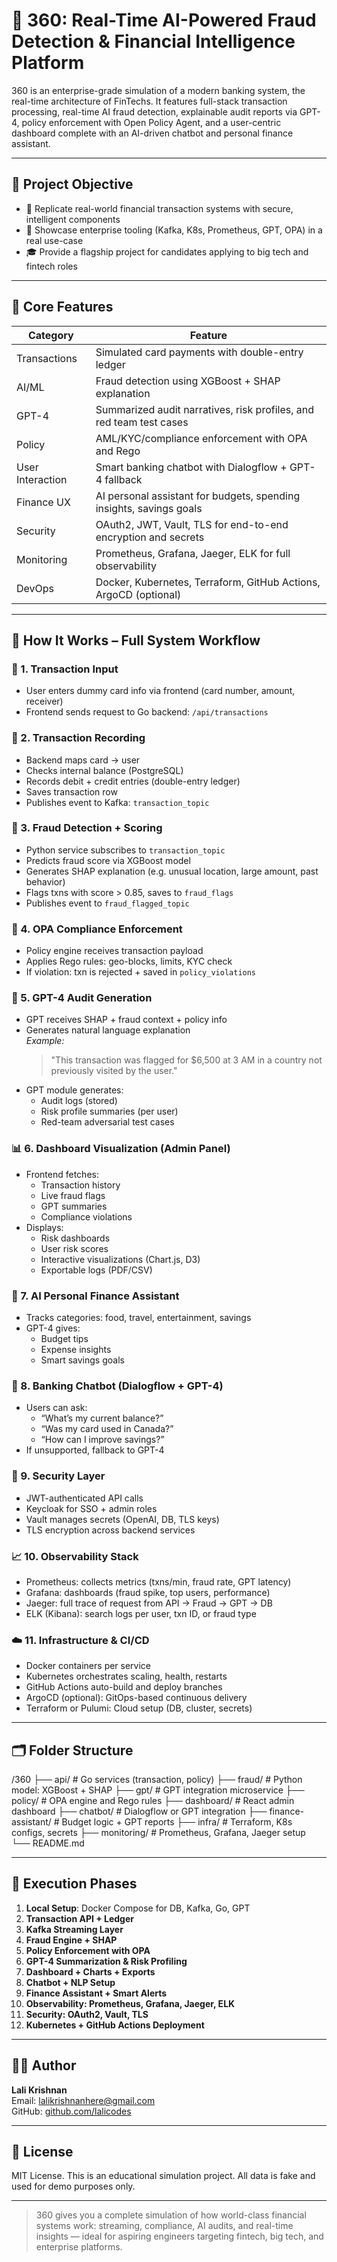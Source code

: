 # 💼 360: Real-Time AI-Powered Fraud Detection & Financial Intelligence Platform

360 is an enterprise-grade simulation of a modern banking system, the real-time architecture of FinTechs. It features full-stack transaction processing, real-time AI fraud detection, explainable audit reports via GPT-4, policy enforcement with Open Policy Agent, and a user-centric dashboard complete with an AI-driven chatbot and personal finance assistant.

---

## 🎯 Project Objective

- 🧠 Replicate real-world financial transaction systems with secure, intelligent components  
- 🚀 Showcase enterprise tooling (Kafka, K8s, Prometheus, GPT, OPA) in a real use-case  
- 🎓 Provide a flagship project for candidates applying to big tech and fintech roles  

---

## 🌟 Core Features

| Category         | Feature                                                              |
|------------------|----------------------------------------------------------------------|
| Transactions     | Simulated card payments with double-entry ledger                     |
| AI/ML            | Fraud detection using XGBoost + SHAP explanation                     |
| GPT-4            | Summarized audit narratives, risk profiles, and red team test cases  |
| Policy           | AML/KYC/compliance enforcement with OPA and Rego                     |
| User Interaction | Smart banking chatbot with Dialogflow + GPT-4 fallback               |
| Finance UX       | AI personal assistant for budgets, spending insights, savings goals  |
| Security         | OAuth2, JWT, Vault, TLS for end-to-end encryption and secrets        |
| Monitoring       | Prometheus, Grafana, Jaeger, ELK for full observability              |
| DevOps           | Docker, Kubernetes, Terraform, GitHub Actions, ArgoCD (optional)     |

---

## 🧱 How It Works – Full System Workflow

### 🔁 1. Transaction Input
- User enters dummy card info via frontend (card number, amount, receiver)
- Frontend sends request to Go backend: `/api/transactions`

### 🧾 2. Transaction Recording
- Backend maps card → user
- Checks internal balance (PostgreSQL)
- Records debit + credit entries (double-entry ledger)
- Saves transaction row
- Publishes event to Kafka: `transaction_topic`

### 🔎 3. Fraud Detection + Scoring
- Python service subscribes to `transaction_topic`
- Predicts fraud score via XGBoost model
- Generates SHAP explanation (e.g. unusual location, large amount, past behavior)
- Flags txns with score > 0.85, saves to `fraud_flags`
- Publishes event to `fraud_flagged_topic`

### 📜 4. OPA Compliance Enforcement
- Policy engine receives transaction payload
- Applies Rego rules: geo-blocks, limits, KYC check
- If violation: txn is rejected + saved in `policy_violations`

### 🤖 5. GPT-4 Audit Generation
- GPT receives SHAP + fraud context + policy info
- Generates natural language explanation  
  _Example:_  
  > "This transaction was flagged for $6,500 at 3 AM in a country not previously visited by the user."
- GPT module generates:
  - Audit logs (stored)
  - Risk profile summaries (per user)
  - Red-team adversarial test cases

### 📊 6. Dashboard Visualization (Admin Panel)
- Frontend fetches:
  - Transaction history
  - Live fraud flags
  - GPT summaries
  - Compliance violations
- Displays:
  - Risk dashboards
  - User risk scores
  - Interactive visualizations (Chart.js, D3)
  - Exportable logs (PDF/CSV)

### 🧠 7. AI Personal Finance Assistant
- Tracks categories: food, travel, entertainment, savings
- GPT-4 gives:
  - Budget tips
  - Expense insights
  - Smart savings goals

### 💬 8. Banking Chatbot (Dialogflow + GPT-4)
- Users can ask:
  - “What’s my current balance?”
  - “Was my card used in Canada?”
  - “How can I improve savings?”
- If unsupported, fallback to GPT-4

### 🔐 9. Security Layer
- JWT-authenticated API calls
- Keycloak for SSO + admin roles
- Vault manages secrets (OpenAI, DB, TLS keys)
- TLS encryption across backend services

### 📈 10. Observability Stack
- Prometheus: collects metrics (txns/min, fraud rate, GPT latency)
- Grafana: dashboards (fraud spike, top users, performance)
- Jaeger: full trace of request from API → Fraud → GPT → DB
- ELK (Kibana): search logs per user, txn ID, or fraud type

### ☁️ 11. Infrastructure & CI/CD
- Docker containers per service
- Kubernetes orchestrates scaling, health, restarts
- GitHub Actions auto-build and deploy branches
- ArgoCD (optional): GitOps-based continuous delivery
- Terraform or Pulumi: Cloud setup (DB, cluster, secrets)

---

## 🗂 Folder Structure

/360
├── api/ # Go services (transaction, policy)
├── fraud/ # Python model: XGBoost + SHAP
├── gpt/ # GPT integration microservice
├── policy/ # OPA engine and Rego rules
├── dashboard/ # React admin dashboard
├── chatbot/ # Dialogflow or GPT integration
├── finance-assistant/ # Budget logic + GPT reports
├── infra/ # Terraform, K8s configs, secrets
├── monitoring/ # Prometheus, Grafana, Jaeger setup
└── README.md



---

## 🧭 Execution Phases

1. **Local Setup**: Docker Compose for DB, Kafka, Go, GPT  
2. **Transaction API + Ledger**  
3. **Kafka Streaming Layer**  
4. **Fraud Engine + SHAP**  
5. **Policy Enforcement with OPA**  
6. **GPT-4 Summarization & Risk Profiling**  
7. **Dashboard + Charts + Exports**  
8. **Chatbot + NLP Setup**  
9. **Finance Assistant + Smart Alerts**  
10. **Observability: Prometheus, Grafana, Jaeger, ELK**  
11. **Security: OAuth2, Vault, TLS**  
12. **Kubernetes + GitHub Actions Deployment**

---

## 👩‍💻 Author

**Lali Krishnan**  
Email: [lalikrishnanhere@gmail.com](mailto:lalikrishnanhere@gmail.com)  
GitHub: [github.com/lalicodes](https://github.com/lalicodes)

---

## 📄 License

MIT License. This is an educational simulation project. All data is fake and used for demo purposes only.

---

> 360 gives you a complete simulation of how world-class financial systems work: streaming, compliance, AI audits, and real-time insights — ideal for aspiring engineers targeting fintech, big tech, and enterprise platforms.

